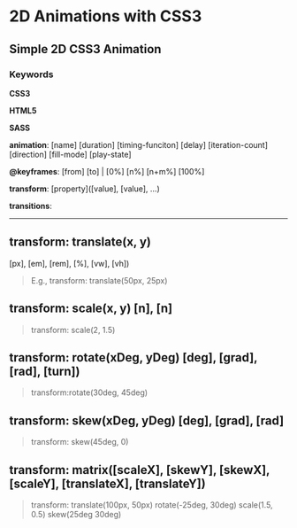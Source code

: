 # 2D Animations with CSS3
## Simple 2D CSS3 Animation
### Keywords
**CSS3**

**HTML5**

**SASS**

**animation**: [name] [duration] [timing-funciton] [delay] [iteration-count] [direction] [fill-mode] [play-state]

**@keyframes**: [from] [to] | [0%] [n%] [n+m%] [100%]

**transform**: [property]([value], [value], ...)

**transitions**: 

---

**transform: translate(x, y)**
---
[px], [em], [rem], [%], [vw], [vh])
> E.g., transform: translate(50px, 25px)

**transform: scale(x, y) [n], [n]**
---
> transform: scale(2, 1.5)

**transform: rotate(xDeg, yDeg) [deg], [grad], [rad], [turn])**
---
> transform:rotate(30deg, 45deg)

**transform: skew(xDeg, yDeg) [deg], [grad], [rad]**
---
> transform: skew(45deg, 0)

**transform: matrix([scaleX], [skewY], [skewX], [scaleY], [translateX], [translateY])**
---
> transform: translate(100px, 50px) rotate(-25deg, 30deg) scale(1.5, 0.5) skew(25deg 30deg)
